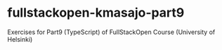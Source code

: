 # fullstackopen-kmasajo-part9
Exercises for Part9 (TypeScript) of FullStackOpen Course (University of Helsinki)
